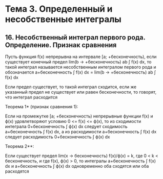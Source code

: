 # Тема 3. Определенный и несобственные интегралы

## 16. Несобственный интеграл первого рода. Определение. Признак сравнения

Пусть функция f(x) непрерывна на интервале [a; +бесконечность), если существует конечный предел lim(b -> +бесконечность) ab ∫ f(x) dx, то такой интеграл называется несобственным интегралом первого рода и обозначается a+бесконечность ∫ f(x) dx = lim(b -> +бесконечность) ab ∫ f(x) dx

Если предел существует, то такой интеграл сходится, если же указанный предел не существует или равен бесконечности, то говорят, что интеграл расходится

Теорема 1* (признак сравнения 1):

Если на промежутке [a; +бесконечность) непрерывные функции f(x) и ф(х) удовлетворяют условию 0 <= f(x) <= ф(х), то из сходимости интеграла 0+бесконечность ∫ ф(x) dx следует сходимость a+бесконечность ∫ f(x) dx, а из расходимости a+бесконечность ∫ f(x) dx следует расходимость 0+бесконечность ∫ ф(x) dx

Теорема 2**:

Если существует предел lim(x -> бесконечность) f(x)/ф(х) = k, где 0 < k < бесконечность, и где f(x), ф(х) > 0, то интегралы a+бесконечность ∫ f(x) dx и a+бесконечность ∫ ф(x) dx одновременно оба сходятся или оба расходятся
